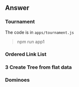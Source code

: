 ## Answer

### Tournament

The code is in `apps/tournament.js`

> npm run app1


### Ordered Link List
### 3 Create Tree from flat data
### Dominoes
